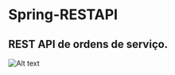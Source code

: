 # Spring-RESTAPI
## REST API de ordens de serviço.

![Alt text](https://miro.medium.com/max/700/1*rk90QZ30GTAVGd-34lgehg.png)
